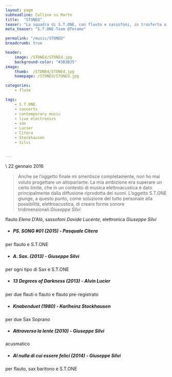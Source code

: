 ```yaml
---
layout: page
subheadline: Colline su Marte
title:  "STONED"
teaser: "La squadra di S.T.ONE, con flauto e sassofoni, in trasferta a Teramo per la rassegna ‘Colline su Marte’ presso il locale Tana libera tutti."
meta_teaser: "S.T.ONE-Team @Teramo"

permalink: "/music/STONED"
breadcrumb: true

header:
    image: /STONEd/STONEd.jpg
    background-color: "#3B3B35"
image:
    thumb:  /STONEd/STONEd.jpg
    homepage: /STONEd/STONEd.jpg

categories:
    - flute

tags:
    - S.T.ONE
    - concerts
    - contemporary music
    - live electronics
    - sax
    - Lucier
    - Citera
    - Stockhausen
    - Silvi


---
```

\\
22 gennaio 2016

<blockquote>Anche se l’oggetto ﬁnale mi smentisce completamente, non ho mai voluto progettare un altoparlante. La mia ambizione era superare un certo limite, che in un contesto di musica elettroacustica è dato principalmente dalla diffusione riprodotta dei suoni. L’oggetto S.T.ONE giunge, a questo punto, come soluzione del tutto personale alla possibilità, elettroacustica, di creare forme sonore tridimensionali.<cite>Giuseppe Silvi</cite></blockquote>

flauto *Elena D’Alò*, sassofoni *Davide Lucente*, elettronica *Giuseppe Silvi*

* ##### PS. SONG \#01 (2015) - *Pasquale Citera*
per ﬂauto e S.T.ONE

* ##### A. Sax. (2013) - *Giuseppe Silvi*
per ogni tipo di Sax e S.T.ONE

* ##### 13 Degrees of Darkness (2013) - *Alvin Lucier*
per due ﬂauti o ﬂauto e ﬂauto pre-registrato

* ##### Knabenduet (1980) - *Karlheinz Stockhausen*
per due Sax Soprano

* ##### Attraverso la lente (2010) - *Giuseppe Silvi*
acusmatico

* ##### Al nulla di cui essere felici (2014) - *Giuseppe Silvi*
per ﬂauto, sax baritono e S.T.ONE
